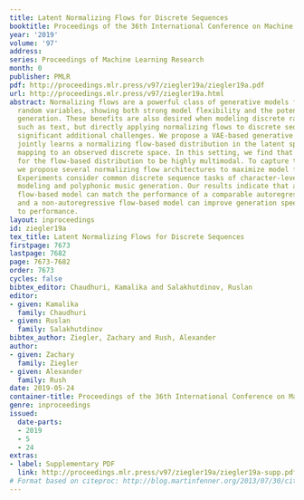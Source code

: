 ```yaml
---
title: Latent Normalizing Flows for Discrete Sequences
booktitle: Proceedings of the 36th International Conference on Machine Learning
year: '2019'
volume: '97'
address: 
series: Proceedings of Machine Learning Research
month: 0
publisher: PMLR
pdf: http://proceedings.mlr.press/v97/ziegler19a/ziegler19a.pdf
url: http://proceedings.mlr.press/v97/ziegler19a.html
abstract: Normalizing flows are a powerful class of generative models for continuous
  random variables, showing both strong model flexibility and the potential for non-autoregressive
  generation. These benefits are also desired when modeling discrete random variables
  such as text, but directly applying normalizing flows to discrete sequences poses
  significant additional challenges. We propose a VAE-based generative model which
  jointly learns a normalizing flow-based distribution in the latent space and a stochastic
  mapping to an observed discrete space. In this setting, we find that it is crucial
  for the flow-based distribution to be highly multimodal. To capture this property,
  we propose several normalizing flow architectures to maximize model flexibility.
  Experiments consider common discrete sequence tasks of character-level language
  modeling and polyphonic music generation. Our results indicate that an autoregressive
  flow-based model can match the performance of a comparable autoregressive baseline,
  and a non-autoregressive flow-based model can improve generation speed with a penalty
  to performance.
layout: inproceedings
id: ziegler19a
tex_title: Latent Normalizing Flows for Discrete Sequences
firstpage: 7673
lastpage: 7682
page: 7673-7682
order: 7673
cycles: false
bibtex_editor: Chaudhuri, Kamalika and Salakhutdinov, Ruslan
editor:
- given: Kamalika
  family: Chaudhuri
- given: Ruslan
  family: Salakhutdinov
bibtex_author: Ziegler, Zachary and Rush, Alexander
author:
- given: Zachary
  family: Ziegler
- given: Alexander
  family: Rush
date: 2019-05-24
container-title: Proceedings of the 36th International Conference on Machine Learning
genre: inproceedings
issued:
  date-parts:
  - 2019
  - 5
  - 24
extras:
- label: Supplementary PDF
  link: http://proceedings.mlr.press/v97/ziegler19a/ziegler19a-supp.pdf
# Format based on citeproc: http://blog.martinfenner.org/2013/07/30/citeproc-yaml-for-bibliographies/
---
```


